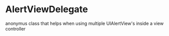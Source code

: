 AlertViewDelegate
=================

anonymus class that helps when using multiple UIAlertView's inside a view controller